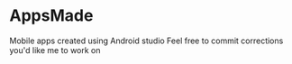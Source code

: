 # AppsMade
Mobile apps created using Android studio
Feel free to commit corrections you'd like me to work on
